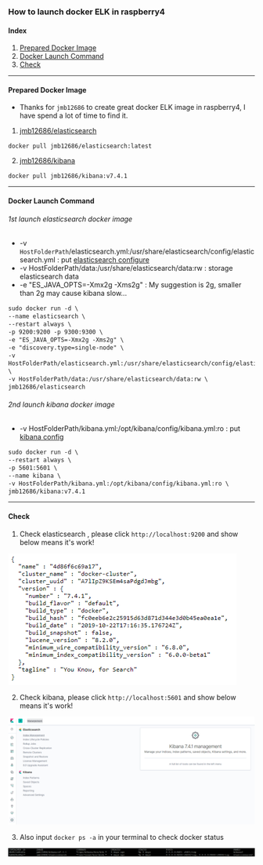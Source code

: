 ### How to launch docker ELK in raspberry4

#### Index 

1. [Prepared Docker Image](#Docker_Image)
2. [Docker Launch Command](#launch)
3. [Check](#check)

----
<a name="Docker_Image"/>

#### Prepared Docker Image

* Thanks for `jmb12686` to create great docker ELK image in raspberry4, I have spend a lot of time to find it.

1. [jmb12686/elasticsearch](https://hub.docker.com/r/jmb12686/elasticsearch)
```
docker pull jmb12686/elasticsearch:latest
```

2. [jmb12686/kibana](https://hub.docker.com/r/jmb12686/kibana)
```
docker pull jmb12686/kibana:v7.4.1
```

----
<a name="launch"/>

#### Docker Launch Command

###### 1st launch elasticsearch docker image

* -v `HostFolderPath`/elasticsearch.yml:/usr/share/elasticsearch/config/elasticsearch.yml : put [elasticsearch configure](config/elasticsearch/elasticsearch.yml)
* -v HostFolderPath/data:/usr/share/elasticsearch/data:rw : storage elasticsearch data
* -e "ES_JAVA_OPTS=-Xmx2g -Xms2g" : My suggestion is 2g, smaller than 2g may cause kibana slow...

```
sudo docker run -d \
--name elasticsearch \
--restart always \
-p 9200:9200 -p 9300:9300 \
-e "ES_JAVA_OPTS=-Xmx2g -Xms2g" \
-e "discovery.type=single-node" \
-v HostFolderPath/elasticsearch.yml:/usr/share/elasticsearch/config/elasticsearch.yml \
-v HostFolderPath/data:/usr/share/elasticsearch/data:rw \
jmb12686/elasticsearch
```

###### 2nd launch kibana docker image

* -v HostFolderPath/kibana.yml:/opt/kibana/config/kibana.yml:ro : put [kibana config](config/kibana/kibana.yml)

```
sudo docker run -d \
--restart always \
-p 5601:5601 \
--name kibana \
-v HostFolderPath/kibana.yml:/opt/kibana/config/kibana.yml:ro \
jmb12686/kibana:v7.4.1
```

-----
<a name="check"/>

#### Check

1. Check elasticsearch , please click `http://localhost:9200` and show below means it's work!

![](tmp/check_elastic_live.png)

2. Check kibana, please click `http://localhost:5601` and show below means it's work!

![](tmp/check_kibana_live.png)

3. Also input `docker ps -a` in your terminal to check docker status

![](tmp/check_01.png)


